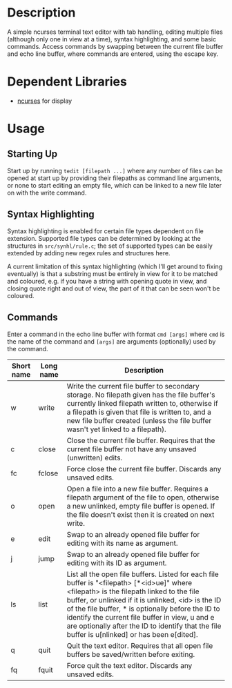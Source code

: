 # Description

A simple ncurses terminal text editor with tab handling, editing multiple files (although only one in view
at a time), syntax highlighting, and some basic commands. Access commands by swapping between the current 
file buffer and echo line buffer, where commands are entered, using the escape key.


# Dependent Libraries

* [ncurses](https://invisible-island.net/ncurses/ncurses.html) for display


# Usage

## Starting Up

Start up by running `tedit [filepath ...]` where any number of files can be opened at start up by
providing their filepaths as command line arguments, or none to start editing an empty file, which can
be linked to a new file later on with the write command.

## Syntax Highlighting

Syntax highlighting is enabled for certain file types dependent on file extension. 
Supported file types can be determined by looking at the structures in `src/synhl/rule.c`;
the set of supported types can be easily extended by adding new regex rules and structures here.
  
A current limitation of this syntax highlighting (which I'll get around to fixing eventually) is that 
a substring must be entirely in view for it to be matched and coloured, e.g. if you have a string with 
opening quote in view, and closing quote right and out of view, the part of it that can be seen won't 
be coloured.

## Commands

Enter a command in the echo line buffer with format `cmd [args]` where `cmd` is the name of the command
and `[args]` are arguments (optionally) used by the command.

| Short name | Long name | Description |
| --- | --- | --- |
| w | write | Write the current file buffer to secondary storage. No filepath given has the file buffer's currently linked filepath written to, otherwise if a filepath is given that file is written to, and a new file buffer created (unless the file buffer wasn't yet linked to a filepath). |
| c | close | Close the current file buffer. Requires that the current file buffer not have any unsaved (unwritten) edits. |
| fc | fclose | Force close the current file buffer. Discards any unsaved edits. |
| o | open | Open a file into a new file buffer. Requires a filepath argument of the file to open, otherwise a new unlinked, empty file buffer is opened. If the file doesn't exist then it is created on next write. |
| e | edit | Swap to an already opened file buffer for editing with its name as argument. |
| j | jump | Swap to an already opened file buffer for editing with its ID as argument. |
| ls | list | List all the open file buffers. Listed for each file buffer is "\<filepath\> [\*\<id\>ue]" where \<filepath\> is the filepath linked to the file buffer, or unlinked if it is unlinked, \<id\> is the ID of the file buffer, * is optionally before the ID to identify the current file buffer in view, u and e are optionally after the ID to identify that the file buffer is u[nlinked] or has been e[dited]. |
| q | quit | Quit the text editor. Requires that all open file buffers be saved/written before exiting. |
| fq | fquit | Force quit the text editor. Discards any unsaved edits. |

